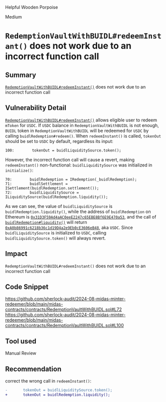 Helpful Wooden Porpoise

Medium

# `RedemptionVaultWithBUIDL#redeemInstant()` does not work due to an incorrect function call

## Summary
[`RedemptionVaultWithBUIDL#redeemInstant()`](https://github.com/sherlock-audit/2024-08-midas-minter-redeemer/blob/main/midas-contracts/contracts/RedemptionVaultWithBUIDL.sol#L86-L156) does not work due to an incorrect function call
## Vulnerability Detail
[`RedemptionVaultWithBUIDL#redeemInstant()`](https://github.com/sherlock-audit/2024-08-midas-minter-redeemer/blob/main/midas-contracts/contracts/RedemptionVaultWithBUIDL.sol#L86-L156) allows eligible user to redeem `mToken` for `USDC`.
If `USDC` balance in `RedemptionVaultWithBUIDL` is not enough, `BUIDL` token in `RedemptionVaultWithBUIDL` will be redeemed for `USDC` by calling `buidlRedemption#redeem()`.
When `redeemInstant()` is called, `tokenOut` should be set to `USDC` by default, regardless its input:
```solidity
100:        tokenOut = buidlLiquiditySource.token();
```
However, the incorrect function call will cause a revert, making `redeemInstant()` non-functional:
`buidlLiquiditySource` was initialized in `initialize()`:
```solidity
70:        buidlRedemption = IRedemption(_buidlRedemption);
71:        buidlSettlement = ISettlement(buidlRedemption.settlement());
72:        buidlLiquiditySource = ILiquiditySource(buidlRedemption.liquidity());
```
As we can see, the value of `buidlLiquiditySource` is `buidlRedemption.liquidity()`, while the address of `buidlRedemption` on Ethereum is [`0x31D3F59Ad4aAC0eeE2247c65EBE8Bf6E9E470a53`](https://etherscan.io/address/0x31D3F59Ad4aAC0eeE2247c65EBE8Bf6E9E470a53), and the call of [`buidlRedemption#liquidity()`](https://etherscan.io/address/0x31D3F59Ad4aAC0eeE2247c65EBE8Bf6E9E470a53#readContract#F2) will return [`0xA0b86991c6218b36c1d19D4a2e9Eb0cE3606eB48`](https://etherscan.io/address/0xA0b86991c6218b36c1d19D4a2e9Eb0cE3606eB48), aka `USDC`.
Since `buidlLiquiditySource` is initialized to `USDC`, calling `buidlLiquiditySource.token()` will always revert.

## Impact
`RedemptionVaultWithBUIDL#redeemInstant()` does not work due to an incorrect function call
## Code Snippet
https://github.com/sherlock-audit/2024-08-midas-minter-redeemer/blob/main/midas-contracts/contracts/RedemptionVaultWithBUIDL.sol#L72
https://github.com/sherlock-audit/2024-08-midas-minter-redeemer/blob/main/midas-contracts/contracts/RedemptionVaultWithBUIDL.sol#L100
## Tool used

Manual Review

## Recommendation
correct the wrong call in `redeemInstant()`:
```diff
-       tokenOut = buidlLiquiditySource.token();
+       tokenOut = buidlRedemption.liquidity();
```